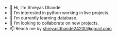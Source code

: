 - 👋 Hi, I’m Shreyas Dhande
- 👀 I’m interested in python working in live projects.
- 🌱 I’m currently learning database.
- 💞️ I’m looking to collaborate on new projects.
- 📫 Reach me by shreyasdhande24200@gmail.com

<!---
Shreyas242000/Shreyas242000 is a ✨ special ✨ repository because its `README.md` (this file) appears on your GitHub profile.
You can click the Preview link to take a look at your changes.
--->
